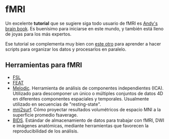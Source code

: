 fMRI
====

Un excelente **tutorial** que se sugiere siga todo usuario de fMRI es [Andy's brain book](https://andysbrainbook.readthedocs.io/en/latest/index.html). Es buenísimo para iniciarse en este mundo, y también está lleno de joyas para los más expertos.

Ese tutorial se complementa muy bien con [este otro](http://fsl.fmrib.ox.ac.uk/fslcourse/lectures/scripting/) para aprender a hacer scripts para organizar los datos y procesarlos en paralelo.

## Herramientas para fMRI

+ [FSL](./FSL)
+ [FEAT](./FEAT)
+ [Melodic](./FSL_Melodic). Herramienta de análisis de componentes independientes (ICA). Utilizado para descomponer un 
único o múltiples conjuntos de datos 4D en diferentes componentes espaciales y temporales. Usualmente utilizado en secuencias de "resting-state".
+ [mni2surf](./FSL_project-to-fsaverage). Cómo proyectar resultados volumétricos de espacio MNI a la superficie promedio 
fsaverage.
+ [BIDS](./BIDS). Estándar de almacenamiento de datos para trabajar con fMRI, DWI e imágenes anatómicas, mediante herramientas que favorecen la reproducibilidad de los análisis.
